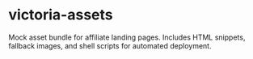 # victoria-assets
Mock asset bundle for affiliate landing pages. Includes HTML snippets, fallback images, and shell scripts for automated deployment.
